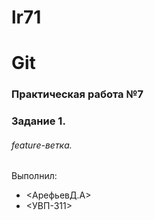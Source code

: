 # lr71

# Git
### Практическая работа №7
### Задание 1.
###### feature-ветка.
Выполнил:
* <АрефьевД.А>
* <УВП-311>